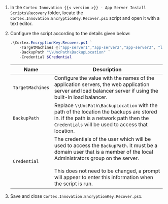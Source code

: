 1. In the `Cortex Innovation {{< version >}} - App Server Install Scripts\Recovery` folder, locate the `Cortex.Innovation.EncryptionKey.Recover.ps1` script and open it with a text editor.
1. Configure the script according to the details given below:

    ```powershell
    .\Cortex.EncryptionKey.Recover.ps1 `
        -TargetMachines @("app-server1","app-server2","app-server3", "lb-server","web-server1") `
        -BackupPath "\\UncPath\BackupLocation" `
        -Credential $Credential
    ```

    | Name                                           | Description |
    |------------------------------------------------|-------------|
    |`TargetMachines`                                | Configure the value with the names of the application servers, the web application server and load balancer server if using the built-in load balancer.|
    |`BackupPath`                                    | Replace `\\UncPath\BackupLocation` with the path of the location the backups are stored in. if the path is a network path then the `Credentials` will be used to access that location.|
    |`Credential`                                    | The credentials of the user which will be used to access the `BackupPath`. It must be a domain user that is a member of the local Administrators group on the server. <br /><br /> This does not need to be changed, a prompt will appear to enter this information when the script is run.|

1. Save and close `Cortex.Innovation.EncryptionKey.Recover.ps1`.
